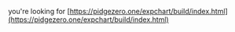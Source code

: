 you're looking for [https://pidgezero.one/expchart/build/index.html](https://pidgezero.one/expchart/build/index.html)